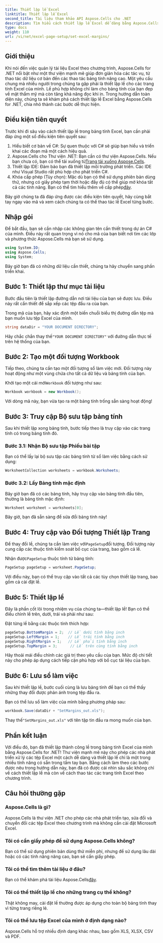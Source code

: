 ```yaml
---
title: Thiết lập lề Excel
linktitle: Thiết lập lề Excel
second_title: Tài liệu tham khảo API Aspose.Cells cho .NET
description: Tìm hiểu cách thiết lập lề Excel dễ dàng bằng Aspose.Cells cho .NET với hướng dẫn từng bước của chúng tôi. Hoàn hảo cho các nhà phát triển muốn cải thiện bố cục bảng tính của họ.
type: docs
weight: 110
url: /vi/net/excel-page-setup/set-excel-margins/
---
```

## Giới thiệu

Khi nói đến việc quản lý tài liệu Excel theo chương trình, Aspose.Cells for .NET nổi bật như một thư viện mạnh mẽ giúp đơn giản hóa các tác vụ, từ thao tác dữ liệu cơ bản đến các thao tác bảng tính nâng cao. Một yêu cầu chung mà nhiều người trong chúng ta gặp phải là thiết lập lề cho các trang tính Excel của mình. Lề phù hợp không chỉ làm cho bảng tính của bạn đẹp về mặt thẩm mỹ mà còn tăng khả năng đọc khi in. Trong hướng dẫn toàn diện này, chúng ta sẽ khám phá cách thiết lập lề Excel bằng Aspose.Cells for .NET, chia nhỏ thành các bước dễ thực hiện.

## Điều kiện tiên quyết

Trước khi đi sâu vào cách thiết lập lề trong bảng tính Excel, bạn cần phải đáp ứng một số điều kiện tiên quyết sau:

1. Hiểu biết cơ bản về C#: Sự quen thuộc với C# sẽ giúp bạn hiểu và triển khai các đoạn mã một cách hiệu quả.
2. Aspose.Cells cho Thư viện .NET: Bạn cần có thư viện Aspose.Cells. Nếu bạn chưa có, bạn có thể tải xuống từ[Trang tải xuống Aspose.Cells](https://releases.aspose.com/cells/net/).
3. Thiết lập IDE: Đảm bảo bạn đã thiết lập môi trường phát triển. Các IDE như Visual Studio rất phù hợp cho phát triển C#.
4.  Khóa cấp phép (Tùy chọn): Mặc dù bạn có thể sử dụng phiên bản dùng thử, nhưng có giấy phép tạm thời hoặc đầy đủ có thể giúp mở khóa tất cả các tính năng. Bạn có thể tìm hiểu thêm về cấp phép[đây](https://purchase.aspose.com/temporary-license/).

Bây giờ chúng ta đã đáp ứng được các điều kiện tiên quyết, hãy cùng bắt tay ngay vào mã và xem cách chúng ta có thể thao tác lề Excel từng bước.

## Nhập gói

Để bắt đầu, bạn sẽ cần nhập các không gian tên cần thiết trong dự án C# của mình. Điều này rất quan trọng vì nó cho mã của bạn biết nơi tìm các lớp và phương thức Aspose.Cells mà bạn sẽ sử dụng.

```csharp
using System.IO;
using Aspose.Cells;
using System;
```

Bây giờ bạn đã có những dữ liệu cần thiết, chúng ta hãy chuyển sang phần triển khai.

## Bước 1: Thiết lập thư mục tài liệu

Bước đầu tiên là thiết lập đường dẫn nơi tài liệu của bạn sẽ được lưu. Điều này rất cần thiết để sắp xếp các tệp đầu ra của bạn. 

Trong mã của bạn, hãy xác định một biến chuỗi biểu thị đường dẫn tệp mà bạn muốn lưu tệp Excel của mình. 

```csharp
string dataDir = "YOUR DOCUMENT DIRECTORY";
```

 Hãy chắc chắn thay thế`"YOUR DOCUMENT DIRECTORY"` với đường dẫn thực tế trên hệ thống của bạn.

## Bước 2: Tạo một đối tượng Workbook

Tiếp theo, chúng ta cần tạo một đối tượng sổ làm việc mới. Đối tượng này hoạt động như một vùng chứa cho tất cả dữ liệu và bảng tính của bạn.

 Khởi tạo một cái mới`Workbook` đối tượng như sau:

```csharp
Workbook workbook = new Workbook();
```

Với dòng mã này, bạn vừa tạo ra một bảng tính trống sẵn sàng hoạt động!

## Bước 3: Truy cập Bộ sưu tập bảng tính

Sau khi thiết lập xong bảng tính, bước tiếp theo là truy cập vào các trang tính có trong bảng tính đó.

### Bước 3.1: Nhận Bộ sưu tập Phiếu bài tập

Bạn có thể lấy lại bộ sưu tập các bảng tính từ sổ làm việc bằng cách sử dụng:

```csharp
WorksheetCollection worksheets = workbook.Worksheets;
```

### Bước 3.2: Lấy Bảng tính mặc định

Bây giờ bạn đã có các bảng tính, hãy truy cập vào bảng tính đầu tiên, thường là bảng tính mặc định:

```csharp
Worksheet worksheet = worksheets[0];
```

Bây giờ, bạn đã sẵn sàng để sửa đổi bảng tính này!

## Bước 4: Truy cập vào Đối tượng Thiết lập Trang

 Để thay đổi lề, chúng ta cần làm việc với`PageSetup`đối tượng. Đối tượng này cung cấp các thuộc tính kiểm soát bố cục của trang, bao gồm cả lề.

 Nhận được`PageSetup` thuộc tính từ bảng tính:

```csharp
PageSetup pageSetup = worksheet.PageSetup;
```

Với điều này, bạn có thể truy cập vào tất cả các tùy chọn thiết lập trang, bao gồm cả cài đặt lề.

## Bước 5: Thiết lập lề

Đây là phần cốt lõi trong nhiệm vụ của chúng ta—thiết lập lề! Bạn có thể điều chỉnh lề trên, dưới, trái và phải như sau:

Đặt từng lề bằng các thuộc tính thích hợp:

```csharp
pageSetup.BottomMargin = 2;  // Lề dưới tính bằng inch
pageSetup.LeftMargin = 1;    // Lề trái tính bằng inch
pageSetup.RightMargin = 1;   // Lề phải tính bằng inch
pageSetup.TopMargin = 3;      // Lề trên cùng tính bằng inch
```

Hãy thoải mái điều chỉnh các giá trị theo yêu cầu của bạn. Mức độ chi tiết này cho phép áp dụng cách tiếp cận phù hợp với bố cục tài liệu của bạn.

## Bước 6: Lưu sổ làm việc

Sau khi thiết lập lề, bước cuối cùng là lưu bảng tính để bạn có thể thấy những thay đổi được phản ánh trong tệp đầu ra.

Bạn có thể lưu sổ làm việc của mình bằng phương pháp sau:

```csharp
workbook.Save(dataDir + "SetMargins_out.xls");
```

 Thay thế`"SetMargins_out.xls"` với tên tập tin đầu ra mong muốn của bạn. 

## Phần kết luận

Với điều đó, bạn đã thiết lập thành công lề trong bảng tính Excel của mình bằng Aspose.Cells for .NET! Thư viện mạnh mẽ này cho phép các nhà phát triển xử lý các tệp Excel một cách dễ dàng và thiết lập lề chỉ là một trong nhiều tính năng có sẵn trong tầm tay bạn. Bằng cách làm theo các bước được nêu trong hướng dẫn này, bạn đã có được cái nhìn sâu sắc không chỉ về cách thiết lập lề mà còn về cách thao tác các trang tính Excel theo chương trình. 

## Câu hỏi thường gặp

### Aspose.Cells là gì?
Aspose.Cells là thư viện .NET cho phép các nhà phát triển tạo, sửa đổi và chuyển đổi các tệp Excel theo chương trình mà không cần cài đặt Microsoft Excel.

### Tôi có cần giấy phép để sử dụng Aspose.Cells không?
Bạn có thể sử dụng phiên bản dùng thử miễn phí, nhưng để sử dụng lâu dài hoặc có các tính năng nâng cao, bạn sẽ cần giấy phép.

### Tôi có thể tìm thêm tài liệu ở đâu?
 Bạn có thể khám phá tài liệu Aspose.Cells[đây](https://reference.aspose.com/cells/net/).

### Tôi có thể thiết lập lề cho những trang cụ thể không?
Thật không may, cài đặt lề thường được áp dụng cho toàn bộ bảng tính thay vì từng trang riêng lẻ.

### Tôi có thể lưu tệp Excel của mình ở định dạng nào?
Aspose.Cells hỗ trợ nhiều định dạng khác nhau, bao gồm XLS, XLSX, CSV và PDF.